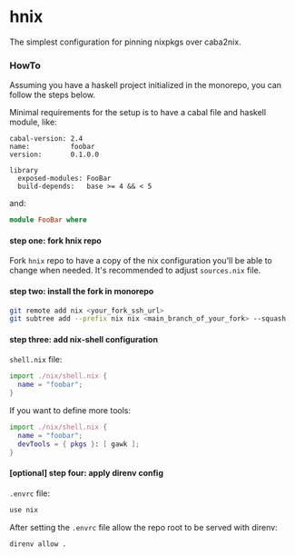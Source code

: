 # hnix

The simplest configuration for pinning nixpkgs over caba2nix.

### HowTo

Assuming you have a haskell project initialized in the monorepo, you can follow the steps below.

Minimal requirements for the setup is to have a cabal file and haskell module, like:

```cabal
cabal-version: 2.4
name:          foobar
version:       0.1.0.0

library
  exposed-modules: FooBar
  build-depends:   base >= 4 && < 5
```

and:

```haskell
module FooBar where
```

#### step one: fork hnix repo

Fork `hnix` repo to have a copy of the nix configuration you'll be able to change when needed. It's recommended to adjust `sources.nix` file.

#### step two: install the fork in monorepo

```bash
git remote add nix <your_fork_ssh_url>
git subtree add --prefix nix nix <main_branch_of_your_fork> --squash
```

#### step three: add nix-shell configuration

`shell.nix` file:

```nix
import ./nix/shell.nix {
  name = "foobar";
}
```

If you want to define more tools:

```nix
import ./nix/shell.nix {
  name = "foobar";
  devTools = { pkgs }: [ gawk ];
}
```

#### [optional] step four: apply direnv config

`.envrc` file:

```bash
use nix
```

After setting the `.envrc` file allow the repo root to be served with direnv:

```bash
direnv allow .
```
